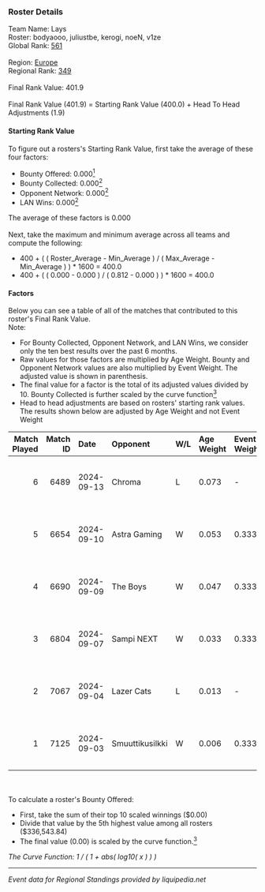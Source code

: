 ### Roster Details<br />
Team Name: Lays<br />
Roster: bodyaooo, juliustbe, kerogi, noeN, v1ze<br />
Global Rank: [561](../../standings_global_2025_03_01.md)<br />
<br />
Region: [Europe]( ../../standings_europe_2025_03_01.md)<br />
Regional Rank: [349]( ../../standings_europe_2025_03_01.md)<br />
<br />
Final Rank Value:  401.9<br />
<br />
Final Rank Value (401.9) = Starting Rank Value (400.0) + Head To Head Adjustments (1.9)<br />

#### Starting Rank Value<br />
To figure out a rosters's Starting Rank Value, first take the average of these four factors:<br />
- Bounty Offered: 0.000[<sup>1</sup>](#table2)
- Bounty Collected: 0.000[<sup>2</sup>](#table1)
- Opponent Network: 0.000[<sup>2</sup>](#table1)
- LAN Wins: 0.000[<sup>2</sup>](#table1)

The average of these factors is 0.000<br />
<br />
Next, take the maximum and minimum average across all teams and compute the following:<br />
- 400 + ( ( Roster_Average - Min_Average ) / ( Max_Average - Min_Average ) ) * 1600 = 400.0
- 400 + ( ( 0.000 - 0.000 ) / ( 0.812 - 0.000 ) ) * 1600 = 400.0


#### Factors<br />
Below you can see a table of all of the matches that contributed to this roster's Final Rank Value.<br />
Note:<br />

- For Bounty Collected, Opponent Network, and LAN Wins, we consider only the ten best results over the past 6 months.
- Raw values for those factors are multiplied by Age Weight. Bounty and Opponent Network values are also multiplied by Event Weight. The adjusted value is shown in parenthesis.
- The final value for a factor is the total of its adjusted values divided by 10. Bounty Collected is further scaled by the curve function[<sup>3</sup>](#curveFunction)
- Head to head adjustments are based on rosters' starting rank values. The results shown below are adjusted by Age Weight and not Event Weight
<span id="table1"></span><br />


| Match Played | Match ID | Date       | Opponent        | W/L | Age Weight | Event Weight | Bounty Collected | Opponent Network | LAN Wins  | H2H Adj. | Roster                                  |
| -: | -: | :- | :- | :- | :- | :- | :- | :- | :- | -: | :- |
|            6 |     6489 | 2024-09-13 | Chroma          | L   | 0.073      | -            | -                | -                | -         |    -0.40 | bodyaooo, juliustbe, kerogi, noeN, v1ze |
|            5 |     6654 | 2024-09-10 | Astra Gaming    | W   | 0.053      | 0.333        | 0.000 (0.000)    | 0.000 (0.000)    | 0 (0.000) |     0.84 | bodyaooo, juliustbe, kerogi, noeN, v1ze |
|            4 |     6690 | 2024-09-09 | The Boys        | W   | 0.047      | 0.333        | 0.000 (0.000)    | 0.002 (0.000)    | 0 (0.000) |     0.74 | bodyaooo, jeakzz, juliustbe, noeN, v1ze |
|            3 |     6804 | 2024-09-07 | Sampi NEXT      | W   | 0.033      | 0.333        | 0.000 (0.000)    | 0.022 (0.000)    | 0 (0.000) |     0.66 | bodyaooo, jeakzz, juliustbe, noeN, v1ze |
|            2 |     7067 | 2024-09-04 | Lazer Cats      | L   | 0.013      | -            | -                | -                | -         |    -0.06 | bodyaooo, juliustbe, kerogi, noeN, v1ze |
|            1 |     7125 | 2024-09-03 | Smuuttikusilkki | W   | 0.006      | 0.333        | 0.000 (0.000)    | 0.052 (0.000)    | 0 (0.000) |     0.12 | bodyaooo, juliustbe, kerogi, noeN, v1ze |

<br />
<span id="table2"></span><br />
To calculate a roster's Bounty Offered:<br />

- First, take the sum of their top 10 scaled winnings ($0.00)
- Divide that value by the 5th highest value among all rosters ($336,543.84)
- The final value (0.00) is scaled by the curve function.[<sup>3</sup>](#curveFunction)

<span id="curveFunction"></span>_The Curve Function: 1 / ( 1 + abs( log10( x ) ) )_<br />

---
_Event data for Regional Standings provided by liquipedia.net_<br />
